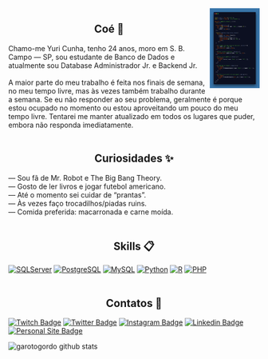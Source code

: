 <img align="right" src="arquivos-para-download/mongo-db-updating-data-code-snippet.png" width="100"/>

### <h2 align="center">Coé 👋</h2>

Chamo-me Yuri Cunha, tenho 24 anos, moro em S. B. Campo — SP, sou estudante de Banco de Dados e atualmente sou Database Administrador Jr. e Backend Jr.<br><br>
A maior parte do meu trabalho é feita nos finais de semana, no meu tempo livre, mas às vezes também trabalho durante a semana. Se eu não responder ao seu problema, geralmente é porque estou ocupado no momento ou estou aproveitando um pouco do meu tempo livre. Tentarei me manter atualizado em todos os lugares que puder, embora não responda imediatamente.<br><br>

### <h2 align="center">Curiosidades ✨</h2>

— Sou fã de Mr. Robot e The Big Bang Theory.<br>
— Gosto de ler livros e jogar futebol americano.<br>
— Até o momento sei cuidar de “prantas”.<br>
— Às vezes faço trocadilhos/piadas ruins.<br>
— Comida preferida: macarronada e carne moída.<br><br>


### <h2 align="center">Skills 📋</h2>

[![SQLServer](https://img.shields.io/badge/SQL%20Server-black?style=for-the-badge&logo=MicrosoftSQLServer&style=flat)](https://www.microsoft.com/en-us/sql-server/sql-server-2019)
[![PostgreSQL](https://img.shields.io/badge/PostgreSQL-navy?style=for-the-badge&logo=PostgreSQL&style=flat)](https://www.postgresql.org/)
[![MySQL](https://img.shields.io/badge/MySQL-white?style=for-the-badge&logo=MySQL&style=plastic)](https://www.mysql.com/)
[![Python](https://img.shields.io/badge/Python-gold?style=for-the-badge&logo=python&style=plastic)](https://www.python.org/)
[![R](https://img.shields.io/badge/R-dimgrey?style=for-the-badge&logo=R&style=plastic)](https://www.r-project.org/)
[![PHP](https://img.shields.io/badge/PHP-indigo?style=for-the-badge&logo=PHP&style=plastic)](https://www.php.net/)<br><br>


### <h2 align="center">Contatos 📧</h2>

[![Twitch Badge](https://img.shields.io/badge/@garotogordo-2D425E?style=flat&labelColor=2D425E&logo=twitch&logoColor=white&link=https://twitch.com/garotogordo)](https://twitch.com/garotogordo)
[![Twitter Badge](https://img.shields.io/badge/@garotogord0-2D425E?style=flat&labelColor=2D425E&logo=twitter&logoColor=white&link=https://twitter.com/garotogord0)](https://twitter.com/garotogord0)
[![Instagram Badge](https://img.shields.io/badge/@garotogordo-2D425E?style=flat&labelColor=2D425E&logo=instagram&logoColor=white&link=https://instagram.com/garotogordo)](https://instagram.com/garotogordo)
[![Linkedin Badge](https://img.shields.io/badge/Leonardo%20Vargas-2D425E?style=flat&logo=Linkedin&logoColor=white&link=https://www.linkedin.com/in/garotogordo/)](https://www.linkedin.com/in/ycdp/) 
[![Personal Site Badge](https://img.shields.io/badge/garotogordo-2D425E?style=flat&logo=garotogordo&logoColor=white)](https://garotogordo.github.io/garotogordo/) 

![garotogordo github stats](https://github-readme-stats.vercel.app/api?username=garotogordo&show_icons=true&theme=dracula&show_owner=true)




<!-- [![Discord Badge](https://img.shields.io/badge/Acesse%20minha%20comunidade%20no%20Discord-7289da?style=for-the-badge&logo=discord&logoColor=white&link=https://discord.gg/fNgjj2mU)](https://discord.gg/fNgjj2mU) --->
